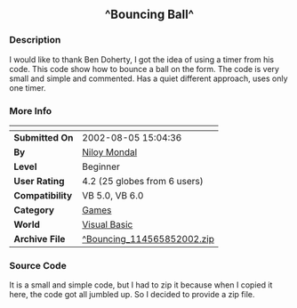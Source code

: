 ﻿<div align="center">

## ^Bouncing Ball^


</div>

### Description

I would like to thank Ben Doherty, I got the idea of using a timer from his code. This code show how to bounce a ball on the form. The code is very small and simple and commented. Has a quiet different approach, uses only one timer.
 
### More Info
 


<span>             |<span>
---                |---
**Submitted On**   |2002-08-05 15:04:36
**By**             |[Niloy Mondal](https://github.com/Planet-Source-Code/PSCIndex/blob/master/ByAuthor/niloy-mondal.md)
**Level**          |Beginner
**User Rating**    |4.2 (25 globes from 6 users)
**Compatibility**  |VB 5\.0, VB 6\.0
**Category**       |[Games](https://github.com/Planet-Source-Code/PSCIndex/blob/master/ByCategory/games__1-38.md)
**World**          |[Visual Basic](https://github.com/Planet-Source-Code/PSCIndex/blob/master/ByWorld/visual-basic.md)
**Archive File**   |[^Bouncing\_114565852002\.zip](https://github.com/Planet-Source-Code/niloy-mondal-bouncing-ball__1-37639/archive/master.zip)





### Source Code

It is a small and simple code, but I had to zip it because when I copied it here, the code got all jumbled up. So I decided to provide a zip file.

